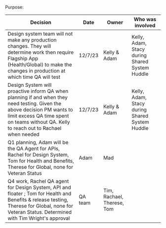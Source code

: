 Purpose: 



| Decision | Date | Owner | Who was involved |
| --------| ------| -----| ---------|
| Design system team will not make any production changes. They will determine work then require Flagship App (Health/Global) to make the changes in production at which time QA will test | 12/7/23 | Kelly & Adam | Kelly, Adam, Stacy during Shared System Huddle |
| Design System will proactive inform QA when planning if and when they need testing. Given the above decision PM wants to limit excess QA time spent on teams without QA. Kelly to reach out to Rachael when needed | 12/7/23 | Kelly & Adam | Kelly, Adam, Stacy during Shared System Huddle |
| Q1 planning, Adam will be the QA Agent for APIs, Rachel for Design System, Tom for Health and Benefits, Therese for Global, none for Veteran Status | Adam | Mad
| Q4 work, Rachel QA agent for Design System, API and floater ; Tom for Health and Benefits & release testing, Therese for Global, none for Veteran Status. Determined with Tim Wright's approval | QA team | Tim, Rachael, Therese, Tom |

